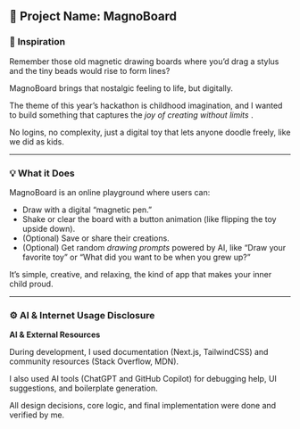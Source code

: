 ## 🧲 **Project Name:** MagnoBoard

### 🧠 **Inspiration**

Remember those old magnetic drawing boards where you’d drag a stylus and the tiny beads would rise to form lines?

MagnoBoard brings that nostalgic feeling to life, but digitally.

The theme of this year’s hackathon is childhood imagination, and I wanted to build something that captures the  *joy of creating without limits* .

No logins, no complexity, just a digital toy that lets anyone doodle freely, like we did as kids.

---

### 💡 **What it Does**

MagnoBoard is an online playground where users can:

* Draw with a digital “magnetic pen.”
* Shake or clear the board with a button animation (like flipping the toy upside down).
* (Optional) Save or share their creations.
* (Optional) Get random *drawing prompts* powered by AI, like “Draw your favorite toy” or “What did you want to be when you grew up?”

It’s simple, creative, and relaxing, the kind of app that makes your inner child proud.

---

### ⚙️ AI & Internet Usage Disclosure

**AI & External Resources**

During development, I used documentation (Next.js, TailwindCSS) and community resources (Stack Overflow, MDN).

I also used AI tools (ChatGPT and GitHub Copilot) for debugging help, UI suggestions, and boilerplate generation.

All design decisions, core logic, and final implementation were done and verified by me.
